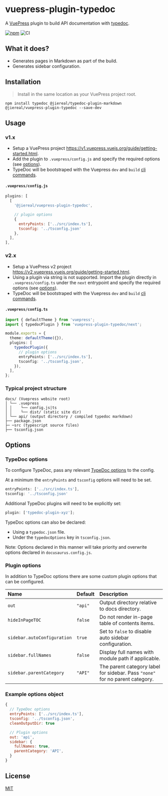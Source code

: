 # vuepress-plugin-typedoc

A [VuePress](https://vuepress.vuejs.org/) plugin to build API documentation with [typedoc](https://github.com/TypeStrong/typedoc).

[![npm](https://img.shields.io/npm/v/vuepress-plugin-typedoc.svg)](https://www.npmjs.com/package/vuepress-plugin-typedoc)
![CI](https://github.com/tgreyuk/typedoc-plugin-markdown/actions/workflows/ci.yml/badge.svg?branch=master)

## What it does?

- Generates pages in Markdown as part of the build.
- Generates sidebar configuration.

## Installation

> Install in the same location as your VuePress project root.

```shell
npm install typedoc @jiereal/typedoc-plugin-markdown @jiereal/vuepress-plugin-typedoc --save-dev
```

## Usage

### v1.x

- Setup a VuePress project https://v1.vuepress.vuejs.org/guide/getting-started.html.
- Add the plugin to `.vuepress/config.js` and specify the required options (see [options](#options)).
- TypeDoc will be bootstraped with the Vuepress `dev` and `build` [cli commands](https://vuepress.vuejs.org/api/cli.html).

#### `.vuepress/config.js`

```js
plugins: [
  [
    '@jiereal/vuepress-plugin-typedoc',

    // plugin options
    {
      entryPoints: ['../src/index.ts'],
      tsconfig: '../tsconfig.json'
    },
  ],
],
```

### v2.x

- Setup a VuePress v2 project https://v2.vuepress.vuejs.org/guide/getting-started.html.
- Using a plugin via string is not supported. Import the plugin directly in `.vuepress/config.ts` under the `next` entrypoint and specify the required options (see [options](#options)).
- TypeDoc will be bootstraped with the Vuepress `dev` and `build` [cli commands](https://v2.vuepress.vuejs.org/reference/cli.html).

#### `.vuepress/config.ts`

```ts
import { defaultTheme } from 'vuepress';
import { typedocPlugin } from 'vuepress-plugin-typedoc/next';

module.exports = {
  theme: defaultTheme({}),
  plugins: [
    typedocPlugin({
      // plugin options
      entryPoints: ['../src/index.ts'],
      tsconfig: '../tsconfig.json',
    }),
  ],
};
```

### Typical project structure

```
docs/ (Vuepress website root)
│ └── .vuepress
│ │    └── config.js|ts
│ │    └── dist/ (static site dir)
│ └── api/ (output directory / compiled typedoc markdown)
├── package.json
├─ ─src (typescript source files)
├── tsconfig.json
```

## Options

### TypeDoc options

To configure TypeDoc, pass any relevant [TypeDoc options](https://typedoc.org/guides/options/) to the config.

At a minimum the `entryPoints` and `tsconfig` options will need to be set.

```js
entryPoints: ['../src/index.ts'],
tsconfig: '../tsconfig.json'
```

Additional TypeDoc plugins will need to be explicitly set:

```js
plugin: ['typedoc-plugin-xyz'];
```

TypeDoc options can also be declared:

- Using a `typedoc.json` file.
- Under the `typedocOptions` key in `tsconfig.json`.

Note: Options declared in this manner will take priority and overwrite options declared in `docusaurus.config.js`.

### Plugin options

In addition to TypeDoc options there are some custom plugin options that can be configured.

| Name                        | Default | Description                                                                  |
| :-------------------------- | :------ | :--------------------------------------------------------------------------- |
| `out`                       | `"api"` | Output directory relative to docs directory.                                 |
| `hideInPageTOC`             | `false` | Do not render in-page table of contents items.                               |
| `sidebar.autoConfiguration` | `true`  | Set to `false` to disable auto sidebar configuration.                        |
| `sidebar.fullNames`         | `false` | Display full names with module path if applicable.                           |
| `sidebar.parentCategory`    | `"API"` | The parent category label for sidebar. Pass `"none"` for no parent category. |

### Example options object

```js
{
  // TypeDoc options
  entryPoints: ['../src/index.ts'],
  tsconfig: '../tsconfig.json',
  cleanOutputDir: true

  // Plugin options
  out: 'api',
  sidebar: {
    fullNames: true,
    parentCategory: 'API',
  }
}
```

## License

[MIT](https://github.com/tgreyuk/typedoc-plugin-markdown/blob/master/packages/vuepress-plugin-typedoc/LICENSE)

